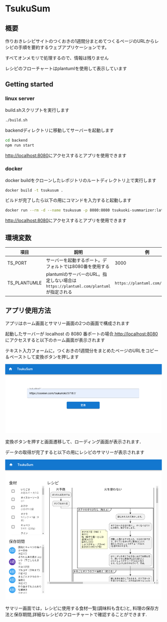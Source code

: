# TsukuSum

## 概要

作りおきレシピサイトのつくおきの1週間分まとめてつくるページのURLからレシピの手順を要約するウェブアプリケーションです。

すべてオンメモリで処理するので、情報は残りません

レシピのフローチャートはplantumlを使用して表示しています


## Getting started

### linux server

build.shスクリプトを実行します

```bash
./build.sh
```

backendディレクトリに移動してサーバーを起動します

```bash
cd backend
npm run start
```

<http://localhost:8080>にアクセスするとアプリを使用できます

### docker

docker buildをクローンしたレポジトリのルートディレクトリ上で実行します

```bash
docker build -t tsukusum .
```

ビルドが完了したら以下の用にコマンドを入力すると起動します

```bash
docker run --rm -d --name tsukusum -p 8080:8080 tsukuoki-summarizer:latest
```

<http://localhost:8080>にアクセスするとアプリを使用できます

## 環境変数

|項目|説明|例|
|---|---|---|
|TS_PORT| サーバーを起動するポート。デフォルトでは8080番を使用する | 3000 |
|TS_PLANTUMLE|plantumlのサーバーのURL。指定しない場合は`https://plantuml.com/plantuml`が指定される| `https://plantuml.com/plantuml` |


## アプリ使用方法

アプリはホーム画面とサマリー画面の2つの画面で構成されます

起動したサーバーが localhost の 8080 番ポートの場合,<http://localhost:8080>にアクセスすると以下のホーム画面が表示されます

テキスト入力フォームに，つくおきの1週間分をまとめたページのURLをコピー＆ペーストして変換ボタンを押します

![home](./docs/figures/home.png)

変換ボタンを押すと画面遷移して、ローディング画面が表示されます．

データの取得が完了すると以下の用にレシピのサマリーが表示されます

![summary](./docs/figures/summary.png)

サマリー画面では，レシピに使用する食材一覧(調味料も含む)と, 料理の保存方法と保存期間,詳細なレシピのフローチャートで確認することができます.
